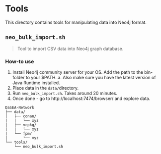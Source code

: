 # Tools

This directory contains tools for manipulating data into Neo4j format.

## `neo_bulk_import.sh`

> Tool to import CSV data into Neo4j graph database.

### How-to use

1. Install Neo4j community server for your OS. Add the path to the bin-folder to your $PATH.
    a. Also make sure you have the latest version of Java Runtime installed. 
2. Place data in the `data/`directory.
3. Run `neo_bulk_import.sh`. Takes around 20 minutes.
4. Once done - go to http://localhost:7474/browser/ and explore data.

```
DaSEA-Network
├── data/
│   ├── conan/
|   |   └── xyz
|   ├── vcpkg/
|   |   └── xyz
|   └── fpm/
|       └── xyz
└── tools/
    └── neo_bulk_import.sh
```

